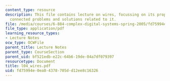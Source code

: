 ```yaml
---
content_type: resource
description: This file contains lecture on wires, focussing on its properties, inter
  connected problems and solutions related to it.
file: /media/courses/6-884-complex-digital-systems-spring-2005/fd75994e0ea84378705dd12ee8c16326_l04_wires.pdf
file_type: application/pdf
learning_resource_types:
- Lecture Notes
ocw_type: OCWFile
parent_title: Lecture Notes
parent_type: CourseSection
parent_uid: bf521edb-e22c-64b6-19de-04a7df079397
resourcetype: Document
title: l04_wires.pdf
uid: fd75994e-0ea8-4378-705d-d12ee8c16326
---
```

